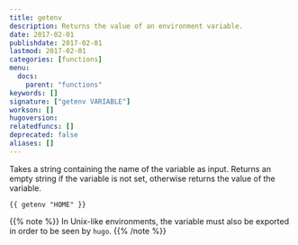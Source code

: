 ```yaml
---
title: getenv
description: Returns the value of an environment variable.
date: 2017-02-01
publishdate: 2017-02-01
lastmod: 2017-02-01
categories: [functions]
menu:
  docs:
    parent: "functions"
keywords: []
signature: ["getenv VARIABLE"]
workson: []
hugoversion:
relatedfuncs: []
deprecated: false
aliases: []
---
```


Takes a string containing the name of the variable as input. Returns
an empty string if the variable is not set, otherwise returns the
value of the variable.

```
{{ getenv "HOME" }}
```

{{% note %}}
In Unix-like environments, the variable must also be exported in order to be seen by `hugo`.
{{% /note %}}
